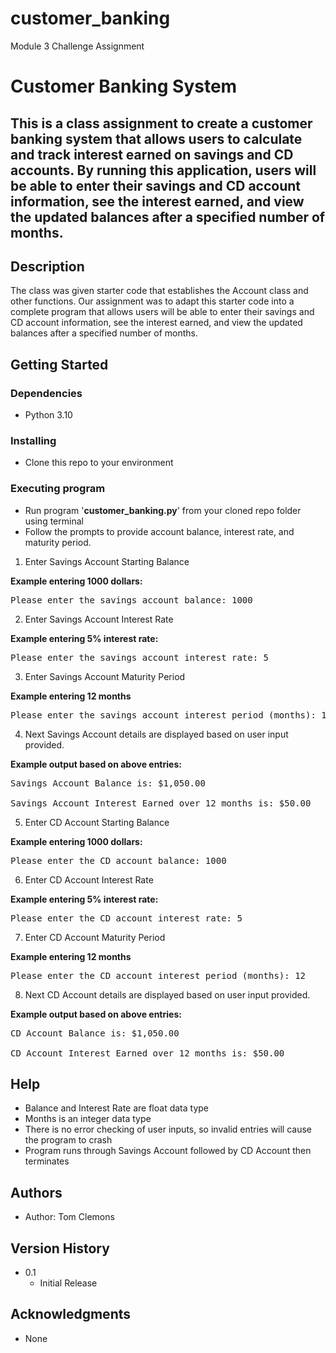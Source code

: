 # customer_banking
Module 3 Challenge Assignment
# Customer Banking System

This is a class assignment to create a customer banking system that allows users to calculate and track interest earned on savings and CD accounts. By running this application, users will be able to enter their savings and CD account information, see the interest earned, and view the updated balances after a specified number of months.
---------------------------------------------------------------------

## Description

The class was given starter code that establishes the Account class and other functions.  Our assignment was to adapt this starter code into a complete program that allows users will be able to enter their savings and CD account information, see the interest earned, and view the updated balances after a specified number of months.

## Getting Started

### Dependencies

- Python 3.10

### Installing

- Clone this repo to your environment

### Executing program

- Run program '**customer_banking.py**' from your cloned repo folder using terminal
- Follow the prompts to provide account balance, interest rate, and maturity period.

1. Enter Savings Account Starting Balance

**Example entering 1000 dollars:**
<pre>Please enter the savings account balance: 1000
</pre>

2. Enter Savings Account Interest Rate

**Example entering 5% interest rate:**

<pre>Please enter the savings account interest rate: 5
</pre>

3. Enter Savings Account Maturity Period

**Example entering 12 months**

<pre>Please enter the savings account interest period (months): 12
</pre>

4. Next Savings Account details are displayed based on user input provided.

**Example output based on above entries:**

<pre>Savings Account Balance is: $1,050.00

Savings Account Interest Earned over 12 months is: $50.00
</pre>

5. Enter CD Account Starting Balance

**Example entering 1000 dollars:**
<pre>Please enter the CD account balance: 1000
</pre>

6. Enter CD Account Interest Rate

**Example entering 5% interest rate:**

<pre>Please enter the CD account interest rate: 5
</pre>

7. Enter CD Account Maturity Period

**Example entering 12 months**

<pre>Please enter the CD account interest period (months): 12
</pre>

8. Next CD Account details are displayed based on user input provided.

**Example output based on above entries:**

<pre>CD Account Balance is: $1,050.00

CD Account Interest Earned over 12 months is: $50.00
</pre>

## Help

- Balance and Interest Rate are float data type
- Months is an integer data type
- There is no error checking of user inputs, so invalid entries will cause the program to crash
- Program runs through Savings Account followed by CD Account then terminates

## Authors

- Author:  Tom Clemons

## Version History

- 0.1
    - Initial Release

## Acknowledgments

- None

